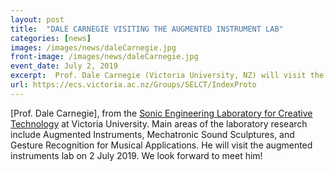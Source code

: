 ```yaml
---
layout: post
title:  "DALE CARNEGIE VISITING THE AUGMENTED INSTRUMENT LAB"
categories: [news]
images: /images/news/daleCarnegie.jpg
front-image: /images/news/daleCarnegie.jpg
event_date: July 2, 2019
excerpt:  Prof. Dale Carnegie (Victoria University, NZ) will visit the lab on 2 July
url: https://ecs.victoria.ac.nz/Groups/SELCT/IndexProto
---
```


[Prof. Dale Carnegie], from the [Sonic Engineering Laboratory for Creative Technology](https://ecs.victoria.ac.nz/Groups/SELCT/IndexProto) 
at Victoria University. Main areas of the laboratory research include Augmented Instruments, Mechatronic Sound Sculptures, and Gesture Recognition
for Musical Applications. He will visit the augmented instruments lab on 2 July 2019. We look forward to meet him!
